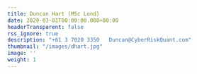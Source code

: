 ```yaml
---
title: Duncan Hart (MSc Lond) 
date: 2020-03-01T00:00:00.000+00:00
headerTransparent: false
rss_ignore: true
description: "+61 3 7020 3350   Duncan@CyberRiskQuant.com"
thumbnail: "/images/dhart.jpg"
image: '' 
weight: 1
---
```

### 
